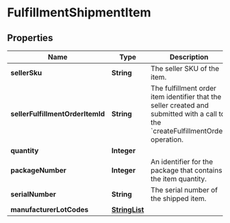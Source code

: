 # FulfillmentShipmentItem

## Properties
Name | Type | Description | Notes
------------ | ------------- | ------------- | -------------
**sellerSku** | **String** | The seller SKU of the item. | 
**sellerFulfillmentOrderItemId** | **String** | The fulfillment order item identifier that the seller created and submitted with a call to the &#x60;createFulfillmentOrder&#x60; operation. | 
**quantity** | **Integer** |  | 
**packageNumber** | **Integer** | An identifier for the package that contains the item quantity. |  [optional]
**serialNumber** | **String** | The serial number of the shipped item. |  [optional]
**manufacturerLotCodes** | [**StringList**](StringList.md) |  |  [optional]

